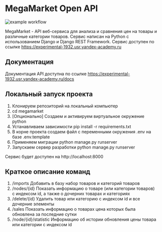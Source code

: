 # MegaMarket Open API

![example workflow](https://github.com/nmutovkin/megamarket/actions/workflows/megamarket_workflow.yml/badge.svg)

MegaMarket - API веб-сервиса для анализа и сравнения цен на товары и различные категории товаров.
Сервис написан на Python с использованием Django и Django REST Framework.
Сервис доступен по ссылке https://experimental-1932.usr.yandex-academy.ru

## Документация

Документация API доступна по ссылке https://experimental-1932.usr.yandex-academy.ru/docs

## Локальный запуск проекта

1. Клонируем репозиторий на локальный компьютер
2. cd megamarket
3. [Опционально] Создаем и активируем виртуальное окружение python
4. Устанавливаем зависимости pip install -r requirements.txt
5. В корне проекта создаем файл с переменными окружения .env на базе .env.template
6. Применяем миграции python manage.py runserver
7. Запускаем сервер разработки python manage.py runserver

Сервис будет доступен на http://localhost:8000

## Краткое описание команд

1. /imports Добавить в базу набор товаров и категорий товаров
2. /nodes/{id} Показать информацию о товаре (или категории товаров) с индексом id, а также о дочерних товарах и категориях
3. /delete/{id} Удалить товар или категорию с индексом id и все дочерние элементы
4. /sales Показать информацию о товарах цена которых была обновлена за последние сутки
5. /node/{id}/statistic Информацию об истории обновления цены товара или категории с индексом id
